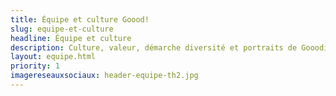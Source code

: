 ```yaml
---
title: Équipe et culture Goood!
slug: equipe-et-culture
headline: Équipe et culture
description: Culture, valeur, démarche diversité et portraits de Gooodiens et gooodiennes.
layout: equipe.html
priority: 1
imagereseauxsociaux: header-equipe-th2.jpg
---
```

